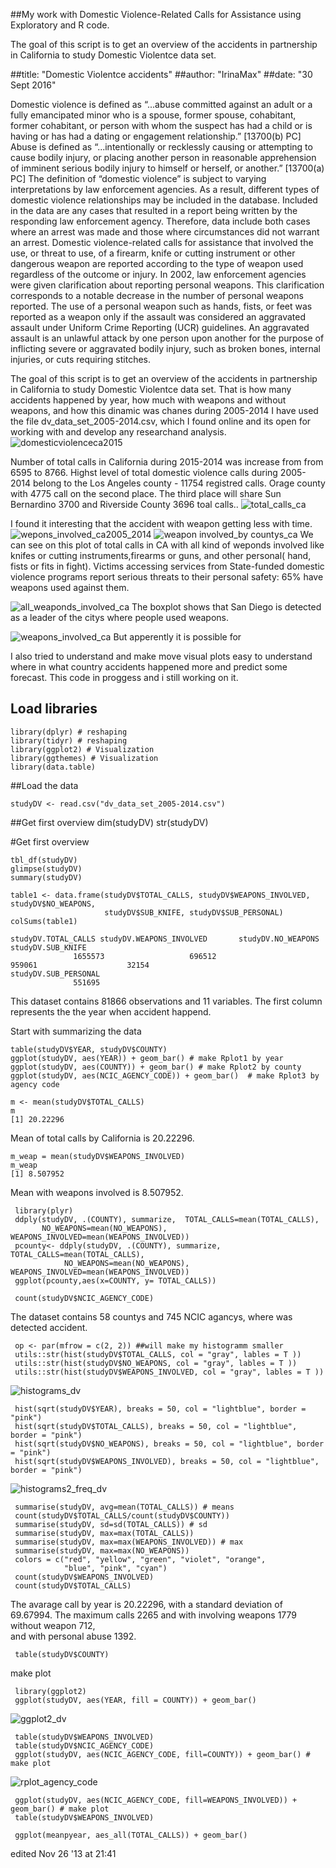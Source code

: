 ##My work with Domestic Violence-Related Calls for Assistance using Exploratory and R code.

 The goal of this script is to get an overview of the accidents in partnership in California to study Domestic Violentce data set. 

##title: "Domestic Violentce accidents"
##author: "IrinaMax"
##date: "30 Sept 2016"

 Domestic violence is defined as “...abuse committed against an adult or a fully emancipated minor who is a spouse, former spouse, cohabitant, former cohabitant, or person with whom the suspect has had a child or is having or has had a dating or engagement relationship.” [13700(b) PC]
 Abuse is defined as “...intentionally or recklessly causing or attempting to cause bodily injury, or placing another person in reasonable apprehension of imminent serious bodily injury to himself or herself, or another.” [13700(a) PC]
 The definition of “domestic violence” is subject to varying interpretations by law enforcement agencies. As a result, different types of domestic violence relationships may be included in the database.
 Included in the data are any cases that resulted in a report being written by the responding law enforcement agency. Therefore, data include both cases where an arrest was made and those where circumstances did not warrant an arrest.
Domestic violence-related calls for assistance that involved the use, or threat to use, of a firearm, knife or cutting instrument or other dangerous weapon are reported according to the type of weapon used regardless of the outcome or injury.
 In 2002, law enforcement agencies were given clarification about reporting personal weapons. This clarification corresponds to a notable decrease in the number of personal weapons reported. The use of a personal weapon such as hands, fists, or feet was reported as a weapon only if the assault was considered an aggravated assault under Uniform Crime Reporting (UCR) guidelines. An aggravated assault is an unlawful attack by one person upon another for the purpose of inflicting severe or aggravated bodily injury, such as broken bones, internal injuries, or cuts requiring stitches.


  
  The goal of this script is to get an overview of the accidents in partnership in California
to study Domestic Violentce data set. That is how many accidents happened by year, 
how much with weapons and without weapons, and how this dinamic was chanes during 2005-2014
I have used the file dv_data_set_2005-2014.csv, which I found online and its open for 
working with and develop any researchand analysis.
![domesticviolenceca2015](https://cloud.githubusercontent.com/assets/16123495/20820260/c48f15da-b7ee-11e6-8211-2b50c4e3cfd9.png)

Number of total calls in California during 2015-2014 was increase from  from 6595 to 8766.
Highst level of total domestic violence calls during 2005-2014 belong to the Los Angeles county - 11754 registred calls. Orage county with 4775 call on the second place. The third place will share Sun Bernardino 3700 and Riverside County 3696 toal calls..
![total_calls_ca](https://cloud.githubusercontent.com/assets/16123495/20820458/21c38802-b7f0-11e6-976c-4cd30b7c4f01.png)

I found it interesting that the accident with weapon getting less with time. 
![wepons_involved_ca2005_2014](https://cloud.githubusercontent.com/assets/16123495/20821722/bc3e9008-b7f9-11e6-8da7-3d0afa2c7624.png)
![weapon involved_by countys_ca](https://cloud.githubusercontent.com/assets/16123495/20822485/ec90dabc-b7ff-11e6-8e7c-cb00b235288b.png)
We can see on this plot of total calls in CA with all kind of weponds involved like knifes or cutting instruments,firearms or guns, and other personal( hand, fists or fits in fight).
Victims accessing services from State-funded domestic violence programs report serious threats to
their personal safety: 65% have weapons used against them.

![all_weaponds_involved_ca](https://cloud.githubusercontent.com/assets/16123495/20825131/faa6b07e-b816-11e6-9232-0716b9b92b69.png)
The boxplot shows that San Diego is detected as a leader of the citys where people used weapons.

![weapons_involved_ca](https://cloud.githubusercontent.com/assets/16123495/20820465/2ae45010-b7f0-11e6-869a-8e0062c82aad.png)
But apperently it is possible for

I also tried to understand  and make move visual plots easy to understand where 
in what country accidents happened more and predict some forecast. This code 
in proggess and i still working on it. 

  
  ##  Load libraries

    library(dplyr) # reshaping
    library(tidyr) # reshaping
    library(ggplot2) # Visualization
    library(ggthemes) # Visualization
    library(data.table)
  ##Load the data

    studyDV <- read.csv("dv_data_set_2005-2014.csv")
  ##Get first overview
    dim(studyDV)
    str(studyDV)

   #Get first overview

    tbl_df(studyDV)
    glimpse(studyDV)
    summary(studyDV)

    table1 <- data.frame(studyDV$TOTAL_CALLS, studyDV$WEAPONS_INVOLVED, studyDV$NO_WEAPONS,
                         studyDV$SUB_KNIFE, studyDV$SUB_PERSONAL)      
    colSums(table1)
    
    studyDV.TOTAL_CALLS studyDV.WEAPONS_INVOLVED       studyDV.NO_WEAPONS        studyDV.SUB_KNIFE
                  1655573                   696512                   959061                    32154 
    studyDV.SUB_PERSONAL 
                  551695 


This dataset contains 81866 observations and 11 variables. 
The first column represents the the year when accident happend.

Start with summarizing the data

    table(studyDV$YEAR, studyDV$COUNTY)
    ggplot(studyDV, aes(YEAR)) + geom_bar() # make Rplot1 by year
    ggplot(studyDV, aes(COUNTY)) + geom_bar() # make Rplot2 by county
    ggplot(studyDV, aes(NCIC_AGENCY_CODE)) + geom_bar()  # make Rplot3 by agency code

    m <- mean(studyDV$TOTAL_CALLS)
    m
    [1] 20.22296
Mean of total calls by California is 20.22296.
    
    m_weap = mean(studyDV$WEAPONS_INVOLVED)
    m_weap
    [1] 8.507952
Mean with weapons involved is 8.507952.    


     library(plyr)
     ddply(studyDV, .(COUNTY), summarize,  TOTAL_CALLS=mean(TOTAL_CALLS), 
           NO_WEAPONS=mean(NO_WEAPONS), WEAPONS_INVOLVED=mean(WEAPONS_INVOLVED))
     pcounty<- ddply(studyDV, .(COUNTY), summarize,  TOTAL_CALLS=mean(TOTAL_CALLS), 
                NO_WEAPONS=mean(NO_WEAPONS), WEAPONS_INVOLVED=mean(WEAPONS_INVOLVED))
     ggplot(pcounty,aes(x=COUNTY, y= TOTAL_CALLS))

     count(studyDV$NCIC_AGENCY_CODE)
The dataset contains 58 countys and 745 NCIC agancys, where was detected accident.

     op <- par(mfrow = c(2, 2)) ##will make my histogramm smaller
     utils::str(hist(studyDV$TOTAL_CALLS, col = "gray", lables = T ))
     utils::str(hist(studyDV$NO_WEAPONS, col = "gray", lables = T ))
     utils::str(hist(studyDV$WEAPONS_INVOLVED, col = "gray", lables = T ))
![histograms_dv](https://cloud.githubusercontent.com/assets/16123495/20827044/0dde1b70-b824-11e6-8177-dae31f41126a.png)     

     hist(sqrt(studyDV$YEAR), breaks = 50, col = "lightblue", border = "pink")
     hist(sqrt(studyDV$TOTAL_CALLS), breaks = 50, col = "lightblue", border = "pink")
     hist(sqrt(studyDV$NO_WEAPONS), breaks = 50, col = "lightblue", border = "pink") 
     hist(sqrt(studyDV$WEAPONS_INVOLVED), breaks = 50, col = "lightblue", border = "pink")
![histograms2_freq_dv](https://cloud.githubusercontent.com/assets/16123495/20827047/116d0b98-b824-11e6-94d8-166e3ccaf497.png)     


     summarise(studyDV, avg=mean(TOTAL_CALLS)) # means
     count(studyDV$TOTAL_CALLS/count(studyDV$COUNTY))
     summarise(studyDV, sd=sd(TOTAL_CALLS)) # sd
     summarise(studyDV, max=max(TOTAL_CALLS))
     summarise(studyDV, max=max(WEAPONS_INVOLVED)) # max
     summarise(studyDV, max=max(NO_WEAPONS))
     colors = c("red", "yellow", "green", "violet", "orange", 
                "blue", "pink", "cyan")
     count(studyDV$WEAPONS_INVOLVED)
     count(studyDV$TOTAL_CALLS)

The avarage call by year is 20.22296, with a standard deviation of 69.67994.
The  maximum calls  2265 and with involving weapons 1779 without weapon 712,\
and with personal abuse 1392.

     table(studyDV$COUNTY)
 make plot

     library(ggplot2)
     ggplot(studyDV, aes(YEAR, fill = COUNTY)) + geom_bar()
![ggplot2_dv](https://cloud.githubusercontent.com/assets/16123495/20827078/43555c5a-b824-11e6-9ff8-7740b2f16403.png)     

     table(studyDV$WEAPONS_INVOLVED)
     table(studyDV$NCIC_AGENCY_CODE)
     ggplot(studyDV, aes(NCIC_AGENCY_CODE, fill=COUNTY)) + geom_bar() # make plot
![rplot_agency_code](https://cloud.githubusercontent.com/assets/16123495/20827254/9b517f64-b825-11e6-8ad0-f786db58141b.png)

     ggplot(studyDV, aes(NCIC_AGENCY_CODE, fill=WEAPONS_INVOLVED)) + geom_bar() # make plot
     table(studyDV$WEAPONS_INVOLVED)

     ggplot(meanpyear, aes_all(TOTAL_CALLS)) + geom_bar()

edited Nov 26 '13 at 21:41
